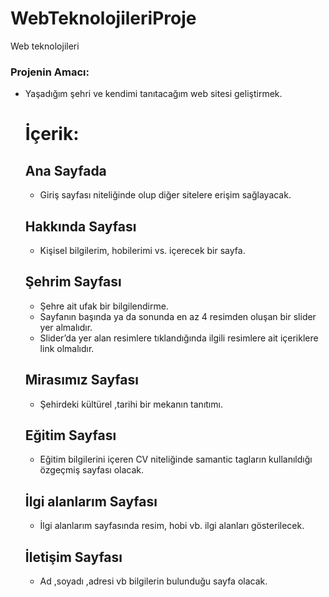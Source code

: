 # WebTeknolojileriProje
Web teknolojileri

###   Projenin Amacı:
- Yaşadığım şehri ve kendimi tanıtacağım web sitesi geliştirmek.


  # İçerik:

   ## Ana Sayfada
    - Giriş sayfası niteliğinde olup diğer sitelere erişim  sağlayacak.

  ## Hakkında Sayfası
    - Kişisel bilgilerim, hobilerimi vs. içerecek bir sayfa.

  ## Şehrim Sayfası  
    - Şehre ait ufak bir bilgilendirme.
    - Sayfanın başında ya da sonunda en az 4 resimden oluşan bir slider yer almalıdır.
    - Slider’da yer alan resimlere tıklandığında ilgili resimlere ait içeriklere link olmalıdır.

  ## Mirasımız Sayfası
    - Şehirdeki kültürel ,tarihi bir mekanın tanıtımı.

  ## Eğitim  Sayfası
    - Eğitim bilgilerini içeren CV niteliğinde samantic tagların kullanıldığı özgeçmiş sayfası olacak.

  ## İlgi alanlarım Sayfası
    - İlgi alanlarım sayfasında resim, hobi vb. ilgi alanları gösterilecek.

  ## İletişim Sayfası
    - Ad ,soyadı ,adresi vb bilgilerin bulunduğu sayfa olacak.
